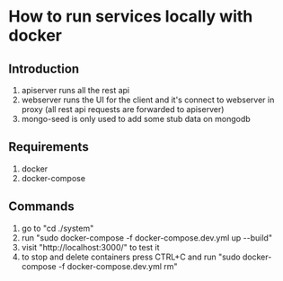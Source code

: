 # How to run services locally with docker

## Introduction
1) apiserver runs all the rest api
2) webserver runs the UI for the client and it's connect to webserver in proxy (all rest api requests are forwarded to apiserver)
3) mongo-seed is only used to add some stub data on mongodb
## Requirements
1) docker
2) docker-compose
## Commands
1) go to "cd ./system"
2) run "sudo docker-compose -f docker-compose.dev.yml up --build"
3) visit "http://localhost:3000/" to test it
4) to stop and delete containers press CTRL+C and run "sudo docker-compose -f docker-compose.dev.yml rm"